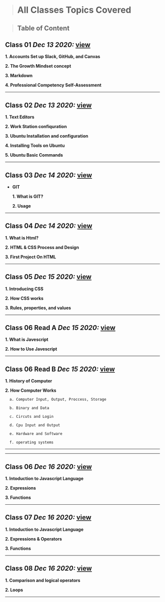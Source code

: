 > # All Classes Topics Covered 


> ## Table of Content 

## Class 01  *Dec 13 2020:* [view](https://anassawalha95.github.io/reading-notes/Code%20102/Class%2001)

__1. Accounts Set up Slack, GitHub, and Canvas__ 

__2. The Growth Mindset concept__ 

__3. Markdown__

__4. Professional Competency Self-Assessment__



---

## Class 02  *Dec 13 2020:*  [view](https://anassawalha95.github.io/reading-notes/Code%20102/Class%2002)

__1. Text Editors__

__2. Work Station confiquration__

__3. Ubuntu Installation and configuration__

__4. Installing Tools on Ubuntu__ 

__5. Ubuntu Basic Commands__ 


---


## Class 03  *Dec 14 2020:* [view](https://anassawalha95.github.io/reading-notes/Code%20102/Class%2003)

* __GIT__

   __1. What is GIT?__
   
     __2. Usage__


---

## Class 04  *Dec 14 2020:*  [view](https://anassawalha95.github.io/reading-notes/Code%20102/Class%2004)

__1. What is Html?__

__2. HTML & CSS Process and Design__

__3. First Project On HTML__


---


## Class 05  *Dec 15 2020:* [view](https://anassawalha95.github.io/reading-notes/Code%20102/Class%2005)

__1. Introducing CSS__

__2. How CSS works__

__3. Rules, properties, and values__



---


## Class 06 Read A  *Dec 15 2020:* [view](https://anassawalha95.github.io/reading-notes/Code%20102/Class%2006-ReadA)


__1. What is Javescript__

__2. How to Use Javescript__

     

---

## Class 06 Read B  *Dec 15 2020:* [view](https://anassawalha95.github.io/reading-notes/Code%20102/Class%2006-ReadB)


__1. History of Computer__

__2. How Computer Works__

      a. Computer Input, Output, Proccess, Storage
      
      b. Binary and Data 
      
      c. Circuts and Login 
      
      d. Cpu Input and Output
      
      e. Hardware and Software
      
      f. operating systems


---

---

## Class 06 *Dec 16 2020:* [view](https://anassawalha95.github.io/reading-notes/Code%20102/Class%2007)


__1. Intoduction to Javascript Language__

__2. Expressions__

__3. Functions__

---


## Class 07  *Dec 16 2020:* [view](https://anassawalha95.github.io/reading-notes/Code%20102/Class%2007)

__1. Intoduction to Javascript Language__

__2. Expressions & Operators__

__3. Functions__

---


## Class 08  *Dec 16 2020:* [view](https://anassawalha95.github.io/reading-notes/Code%20102/Class%2008)

__1. Comparison and logical operators__

__2. Loops__


---







